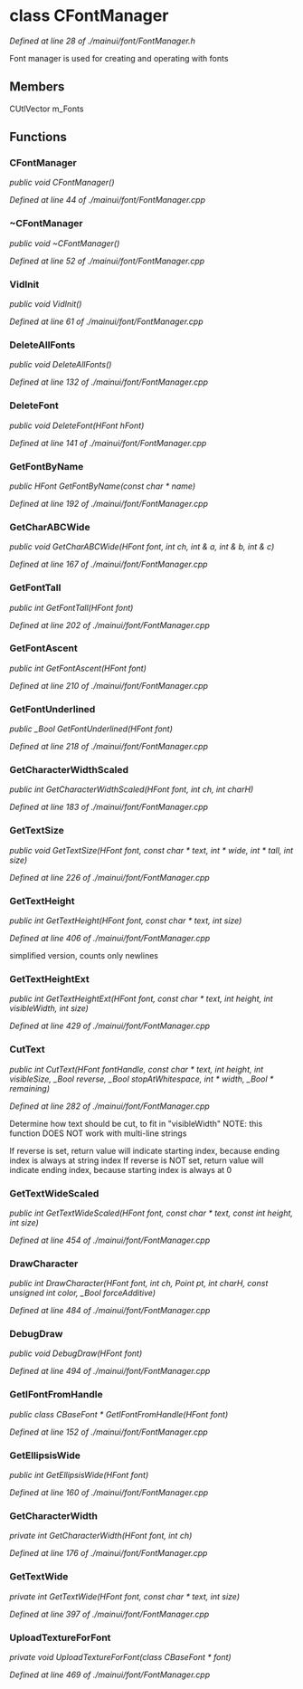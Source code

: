 # class CFontManager

*Defined at line 28 of ./mainui/font/FontManager.h*

 Font manager is used for creating and operating with fonts



## Members

CUtlVector m_Fonts



## Functions

### CFontManager

*public void CFontManager()*

*Defined at line 44 of ./mainui/font/FontManager.cpp*

### ~CFontManager

*public void ~CFontManager()*

*Defined at line 52 of ./mainui/font/FontManager.cpp*

### VidInit

*public void VidInit()*

*Defined at line 61 of ./mainui/font/FontManager.cpp*

### DeleteAllFonts

*public void DeleteAllFonts()*

*Defined at line 132 of ./mainui/font/FontManager.cpp*

### DeleteFont

*public void DeleteFont(HFont hFont)*

*Defined at line 141 of ./mainui/font/FontManager.cpp*

### GetFontByName

*public HFont GetFontByName(const char * name)*

*Defined at line 192 of ./mainui/font/FontManager.cpp*

### GetCharABCWide

*public void GetCharABCWide(HFont font, int ch, int & a, int & b, int & c)*

*Defined at line 167 of ./mainui/font/FontManager.cpp*

### GetFontTall

*public int GetFontTall(HFont font)*

*Defined at line 202 of ./mainui/font/FontManager.cpp*

### GetFontAscent

*public int GetFontAscent(HFont font)*

*Defined at line 210 of ./mainui/font/FontManager.cpp*

### GetFontUnderlined

*public _Bool GetFontUnderlined(HFont font)*

*Defined at line 218 of ./mainui/font/FontManager.cpp*

### GetCharacterWidthScaled

*public int GetCharacterWidthScaled(HFont font, int ch, int charH)*

*Defined at line 183 of ./mainui/font/FontManager.cpp*

### GetTextSize

*public void GetTextSize(HFont font, const char * text, int * wide, int * tall, int size)*

*Defined at line 226 of ./mainui/font/FontManager.cpp*

### GetTextHeight

*public int GetTextHeight(HFont font, const char * text, int size)*

*Defined at line 406 of ./mainui/font/FontManager.cpp*

 simplified version, counts only newlines

### GetTextHeightExt

*public int GetTextHeightExt(HFont font, const char * text, int height, int visibleWidth, int size)*

*Defined at line 429 of ./mainui/font/FontManager.cpp*

### CutText

*public int CutText(HFont fontHandle, const char * text, int height, int visibleSize, _Bool reverse, _Bool stopAtWhitespace, int * width, _Bool * remaining)*

*Defined at line 282 of ./mainui/font/FontManager.cpp*

 Determine how text should be cut, to fit in "visibleWidth" NOTE: this function DOES NOT work with multi-line strings

 If reverse is set, return value will indicate starting index, because ending index is always at string index If reverse is NOT set, return value will indicate ending index, because starting index is always at 0

### GetTextWideScaled

*public int GetTextWideScaled(HFont font, const char * text, const int height, int size)*

*Defined at line 454 of ./mainui/font/FontManager.cpp*

### DrawCharacter

*public int DrawCharacter(HFont font, int ch, Point pt, int charH, const unsigned int color, _Bool forceAdditive)*

*Defined at line 484 of ./mainui/font/FontManager.cpp*

### DebugDraw

*public void DebugDraw(HFont font)*

*Defined at line 494 of ./mainui/font/FontManager.cpp*

### GetIFontFromHandle

*public class CBaseFont * GetIFontFromHandle(HFont font)*

*Defined at line 152 of ./mainui/font/FontManager.cpp*

### GetEllipsisWide

*public int GetEllipsisWide(HFont font)*

*Defined at line 160 of ./mainui/font/FontManager.cpp*

### GetCharacterWidth

*private int GetCharacterWidth(HFont font, int ch)*

*Defined at line 176 of ./mainui/font/FontManager.cpp*

### GetTextWide

*private int GetTextWide(HFont font, const char * text, int size)*

*Defined at line 397 of ./mainui/font/FontManager.cpp*

### UploadTextureForFont

*private void UploadTextureForFont(class CBaseFont * font)*

*Defined at line 469 of ./mainui/font/FontManager.cpp*



